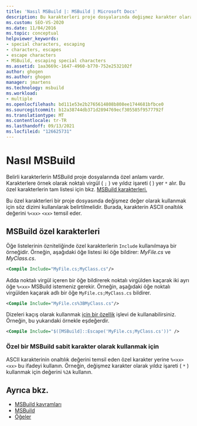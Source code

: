 ```yaml
---
title: 'Nasıl MSBuild |: MSBuild | Microsoft Docs'
description: Bu karakterleri proje dosyalarında değişmez karakter olarak kullanmak için özel karakterlerden MSBuild öğrenin.
ms.custom: SEO-VS-2020
ms.date: 11/04/2016
ms.topic: conceptual
helpviewer_keywords:
- special characters, escaping
- characters, escapes
- escape characters
- MSBuild, escaping special characters
ms.assetid: 1aa3669c-1647-4960-b770-752e2532102f
author: ghogen
ms.author: ghogen
manager: jmartens
ms.technology: msbuild
ms.workload:
- multiple
ms.openlocfilehash: bd111e53e2b2765614808b808ee1744681bfbce0
ms.sourcegitcommit: b12a38744db371d2894769ecf305585f9577792f
ms.translationtype: MT
ms.contentlocale: tr-TR
ms.lasthandoff: 09/13/2021
ms.locfileid: "126625731"
---
```

# <a name="how-to-escape-special-characters-in-msbuild"></a>Nasıl MSBuild

Belirli karakterlerin MSBuild proje dosyalarında özel anlamı vardır. Karakterlere örnek olarak noktalı virgül ( `;` ) ve yıldız işareti ( ) yer `*` alır. Bu özel karakterlerin tam listesi için bkz. [MSBuild karakterleri.](../msbuild/msbuild-special-characters.md)

Bu özel karakterleri bir proje dosyasında değişmez değer olarak kullanmak için söz dizimi kullanılarak belirtilmelidir. Burada, karakterin ASCII onaltılık değerini `%<xx>` `<xx>` temsil eder.

## <a name="msbuild-special-characters"></a>MSBuild özel karakterleri

Öğe listelerinin özniteliğinde özel karakterlerin `Include` kullanılmaya bir örneğidir. Örneğin, aşağıdaki öğe listesi iki öğe bildirer: *MyFile.cs* ve *MyClass.cs*.

```xml
<Compile Include="MyFile.cs;MyClass.cs"/>
```

Adda noktalı virgül içeren bir öğe bildirerek noktalı virgülden kaçarak iki ayrı öğe `%<xx>` MSBuild istemeniz gerekir. Örneğin, aşağıdaki öğe noktalı virgülden kaçarak adlı bir öğe `MyFile.cs;MyClass.cs` bildirer.

```xml
<Compile Include="MyFile.cs%3BMyClass.cs"/>
```

Dizeleri kaçış olarak kullanmak [için bir özellik](../msbuild/property-functions.md) işlevi de kullanabilirsiniz. Örneğin, bu yukarıdaki örnekle eşdeğerdir.

```xml
<Compile Include="$([MSBuild]::Escape('MyFile.cs;MyClass.cs'))" />
```

### <a name="to-use-an-msbuild-special-character-as-a-literal-character"></a>Özel bir MSBuild sabit karakter olarak kullanmak için

ASCII karakterinin onaltılık değerini temsil eden özel karakter yerine `%<xx>` `<xx>` bu ifadeyi kullanın. Örneğin, değişmez karakter olarak yıldız işareti ( `*` ) kullanmak için değerini `%2A` kullanın.

## <a name="see-also"></a>Ayrıca bkz.
- [MSBuild kavramları](../msbuild/msbuild-concepts.md)
- [MSBuild](../msbuild/msbuild.md)
- [Öğeler](../msbuild/msbuild-items.md)

